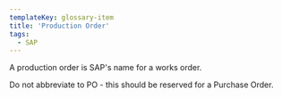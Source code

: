```yaml
---
templateKey: glossary-item
title: 'Production Order'
tags:
  - SAP
---
```

A production order is SAP's name for a works order.

Do not abbreviate to PO - this should be reserved for a Purchase Order.
